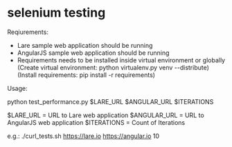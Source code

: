 # selenium testing

Reqiurements:
- Lare sample web application should be running
- AngularJS sample web application should be running
- Requirements needs to be installed inside virtual environment or globally
  (Create virtual environment: python virtualenv.py venv --distribute)
  (Install requirements: pip install -r requirements)

Usage:

python test_performance.py $LARE_URL $ANGULAR_URL $ITERATIONS

$LARE_URL = URL to Lare web application
$ANGULAR_URL = URL to AngularJS web application
$ITERATIONS = Count of Iterations

e.g.:
./curl_tests.sh https://lare.io https://angular.io 10
